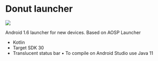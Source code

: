 # Donut launcher

<img src="[https://i.ibb.co/3YpC1tY/Screenshot-20230921-164554-Home.png]"/>

Android 1.6 launcher for new devices.
Based on AOSP Launcher

+	Kotlin
+	Target SDK 30
+	Translucent status bar
• To compile on Android Studio use Java 11
